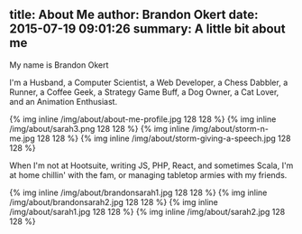 title: About Me
author: Brandon Okert
date: 2015-07-19 09:01:26
summary: A little bit about me
---

My name is Brandon Okert

I'm a Husband, a Computer Scientist, a Web Developer, a Chess Dabbler, a Runner, a Coffee Geek, a Strategy Game Buff, a Dog Owner, a Cat Lover, and an Animation Enthusiast.

{% img inline /img/about/about-me-profile.jpg 128 128 %} {% img inline /img/about/sarah3.png 128 128 %} {% img inline /img/about/storm-n-me.jpg 128 128 %} {% img inline /img/about/storm-giving-a-speech.jpg 128 128 %}

When I'm not at Hootsuite, writing JS, PHP, React, and sometimes Scala, I'm at home chillin' with the fam, or managing tabletop armies with my friends.

{% img inline /img/about/brandonsarah1.jpg 128 128 %} {% img inline /img/about/brandonsarah2.jpg 128 128 %} {% img inline /img/about/sarah1.jpg 128 128 %} {% img inline /img/about/sarah2.jpg 128 128 %}
